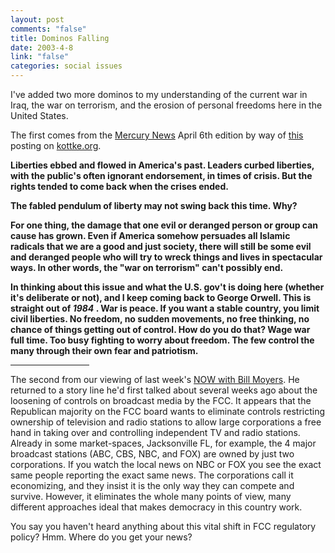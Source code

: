 ```yaml
--- 
layout: post
comments: "false"
title: Dominos Falling
date: 2003-4-8
link: "false"
categories: social issues
---
```

I've added two more dominos to my understanding of the current war in Iraq, the war on terrorism, and the erosion of personal freedoms here in the United States.

The first comes from the <a href="http://www.siliconvalley.com/mld/siliconvalley/5571471.htm" target="_blank">Mercury News</a> April 6th edition by way of <a href="http://www.kottke.org/03/04/030406always_on_ed.html" target="_blank">this</a> posting on <a href="http://kottke.org/" target="_blank">kottke.org</a>.

<div style="font-weight:bold;">

Liberties ebbed and flowed in America's past. Leaders curbed liberties, with the public's often ignorant endorsement, in times of crisis. But the rights tended to come back when the crises ended.

The fabled pendulum of liberty may not swing back this time. Why?

For one thing, the damage that one evil or deranged person or group can cause has grown. Even if America somehow persuades all Islamic radicals that we are a good and just society, there will still be some evil and deranged people who will try to wreck things and lives in spectacular ways. In other words, the "war on terrorism" can't possibly end.

In thinking about this issue and what the U.S. gov't is doing here (whether it's deliberate or not), and I keep coming back to George Orwell. This is straight out of <i>1984</i> . War is peace. If you want a stable country, you limit civil liberties. No freedom, no sudden movements, no free thinking, no chance of things getting out of control. How do you do that? Wage war full time. Too busy fighting to worry about freedom. The few control the many through their own fear and patriotism.
</div>

<hr width="25%" align="center" />

The second from our viewing of last week's <a href="http://www.pbs.org/now/" target="_blank">NOW with Bill Moyers</a>. He returned to a story line he'd first talked about several weeks ago about the loosening of controls on broadcast media by the FCC. It appears that the Republican majority on the FCC board wants to eliminate controls restricting ownership of television and radio stations to allow large corporations a free hand in taking over and controlling independent TV and radio stations. Already in some market-spaces, Jacksonville FL, for example, the 4 major broadcast stations (ABC, CBS, NBC, and FOX) are owned by just two corporations. If you watch the local news on NBC or FOX you see the exact same people reporting the exact same news. The corporations call it economizing, and they insist it is the only way they can compete and survive. However, it eliminates the whole many points of view, many different approaches ideal that makes democracy in this country work.

You say you haven't heard anything about this vital shift in FCC regulatory policy? Hmm. Where do you get your news?
